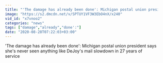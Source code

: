 ```yaml
---
title: "'The damage has already been done': Michigan postal union president says she's never seen anything like DeJoy's mail slowdown in 27 years of service"
image: "https://s2.dmcdn.net/v/SPTUY1VF3W3EbO4nX/x240"
vid_id: "x7vnoo2"
categories: "news"
tags: ["damage","already","done':"]
date: "2020-08-28T07:22:03+03:00"
---
```

'The damage has already been done': Michigan postal union president says she's never seen anything like DeJoy's mail slowdown in 27 years of service
